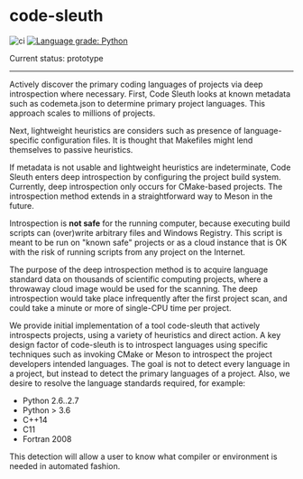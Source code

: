 # code-sleuth

![ci](https://github.com/scivision/code-sleuth/workflows/ci/badge.svg)
[![Language grade: Python](https://img.shields.io/lgtm/grade/python/g/scivision/code-sleuth.svg?logo=lgtm&logoWidth=18)](https://lgtm.com/projects/g/scivision/code-sleuth/context:python)

Current status: prototype

---

Actively discover the primary coding languages of projects via deep introspection where necessary.
First, Code Sleuth looks at known metadata such as codemeta.json to determine primary project languages.
This approach scales to millions of projects.

Next, lightweight heuristics are considers such as presence of language-specific configuration files.
It is thought that Makefiles might lend themselves to passive heuristics.

If metadata is not usable and lightweight heuristics are indeterminate, Code Sleuth enters deep introspection by configuring the project build system.
Currently, deep introspection only occurs for CMake-based projects.
The introspection method extends in a straightforward way to Meson in the future.


Introspection is **not safe** for the running computer, because executing build scripts can (over)write arbitrary files and Windows Registry.
This script is meant to be run on "known safe" projects or as a cloud instance that is OK with the risk of running scripts from any project on the Internet.


The purpose of the deep introspection method is to acquire language standard data on thousands of scientific computing projects, where a throwaway cloud image would be used for the scanning.
The deep introspection would take place infrequently after the first project scan, and could take a minute or more of single-CPU time per project.

We provide initial implementation of a tool code-sleuth that actively introspects projects, using a variety of heuristics and direct action.
A key design factor of code-sleuth is to introspect languages using specific techniques such as invoking CMake or Meson to introspect the project developers intended languages.
The goal is not to detect every language in a project, but instead to detect the primary languages of a project.
Also, we desire to resolve the language standards required, for example:

* Python 2.6..2.7
* Python > 3.6
* C++14
* C11
* Fortran 2008

This detection will allow a user to know what compiler or environment is needed in automated fashion.
